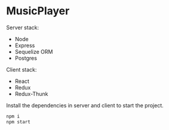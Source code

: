 # MusicPlayer

Server stack:

- Node
- Express
- Sequelize ORM
- Postgres

Client stack:

- React
- Redux
- Redux-Thunk

Install the dependencies in server and client to start the project.

```sh
npm i
npm start
```
